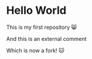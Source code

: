 # Hello World

This is my first repository 😸

And this is an external comment

Which is now a fork! 🐱 
